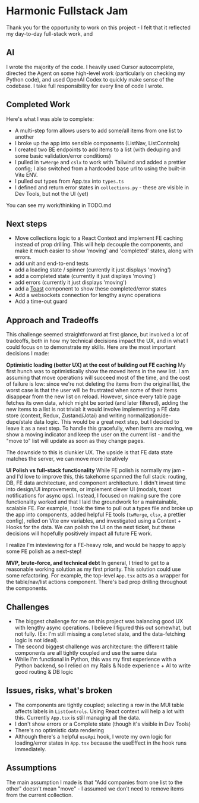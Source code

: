 # Harmonic Fullstack Jam

Thank you for the opportunity to work on this project - I felt that it reflected my day-to-day full-stack work, and 

## AI
I wrote the majority of the code. I heavily used Cursor autocomplete, directed the Agent on some high-level work (particularly on checking my Python code), and used OpenAI Codex to quickly make sense of the codebase. I take full responsibility for every line of code I wrote.

## Completed Work

Here's what I was able to complete:
* A multi-step form allows users to add some/all items from one list to another
* I broke up the app into sensible components (ListNav, ListControls)
* I created two BE endpoints to add items to a list (with deduping and some basic validation/error conditions)
* I pulled in `twMerge` and `cslx` to work with Tailwind and added a prettier config; I also switched from a hardcoded base url to using the built-in Vite ENV.
* I pulled out types from App.tsx into `types.ts`
* I defined and return error states in `collections.py` - these are visible in Dev Tools, but not the UI (yet)

You can see my work/thinking in TODO.md

## Next steps
* Move collections logic to a React Context and implement FE caching instead of prop drilling. This will help decouple the components, and make it much easier to show 'moving' and 'completed' states, along with errors.
* add unit and end-to-end tests
* add a loading state / spinner (currently it just displays 'moving')
* add a completed state (currently it just displays 'moving')
* add errors (currently it just displays 'moving')
* add a [Toast](https://sonner.emilkowal.ski/) component to show these completed/error states
* Add a websockets connection for lengthy async operations
* Add a time-out guard


## Approach and Tradeoffs
This challenge seemed straightforward at first glance, but involved a lot of tradeoffs, both in how my technical decisions impact the UX, and in what I could focus on to demonstrate my skills. Here are the most important decisions I made:

**Optimistic loading (better UX) at the cost of building out FE caching**
My first hunch was to optimistically show the moved items in the new list. I am assuming that move operations will succeed most of the time, and the cost of failure is low: since we're not deleting the items from the original list, the worst case is that the user will be frustrated when some of their items disappear from the new list on reload. However, since every table page fetches its own data, which might be sorted (and later filtered), adding the new items to a list is not trivial: it would involve implementing a FE data store (context, Redux, Zustand/Jotai) and writing normalization/de-dupe/stale data logic. This would be a great next step, but I decided to leave it as a next step. To handle this gracefully, when items are moving, we show a moving indicator and keep the user on the current list - and the "move to" list will update as soon as they change pages.

The downside to this is clunkier UX. The upside is that FE data state matches the server, we can move more iteratively

**UI Polish vs full-stack functionality**
While FE polish is normally my jam - and I'd love to improve this, this takehome spanned the full stack: routing, DB, FE data architecture, and component architecture. I didn't invest time into design/UI improvements, or implement clever UI (modals, toast notifications for async ops). Instead, I focused on making sure the core functionality worked and that I laid the groundwork for a maintainable, scalable FE. For example, I took the time to pull out a types file and broke up the app into components, added helpful FE tools (`twMerge`, `clsx`, a prettier config), relied on Vite env variables,  and investigated using a Context + Hooks for the data. We can polish the UI on the next ticket, but these decisions will hopefully positively impact all future FE work.

I realize I'm inteviewing for a FE-heavy role, and would be happy to apply some FE polish as a next-step!

**MVP, brute-force, and technical debt**
In general, I tried to get to a reasonable working solution as my first priority. This solution could use some refactoring. For example, the top-level `App.tsx` acts as a wrapper for the table/nav/list actions component. There's bad prop drilling throughout the components.

## Challenges
* The biggest challenge for me on this project was balancing good UX with lengthy async operations. I believe I figured this out somewhat, but not fully. (Ex: I'm still missing a `completed` state, and the data-fetching logic is not ideal).
* The second biggest challenge was architecture: the different table components are all tightly coupled and use the same data
* While I'm functional in Python, this was my first experience with a Python backend, so I relied on my Rails & Node experience + AI to write good routing & DB logic

## Issues, risks, what's broken

* The components are tightly coupled; selecting a row in the MUI table affects labels in `ListControls`. Using React context will help a lot with this. Currently `App.tsx` is still managing all the data.
* I don't show errors or a Complete state (though it's visible in Dev Tools)
* There's no optimistic data rendering
* Although there's a helpful `useApi` hook, I wrote my own logic for loading/error states in `App.tsx` because the useEffect in the hook runs immediately.


## Assumptions
The main assumption I made is that "Add companies from one list to the other" doesn't mean "move" - I assumed we don't need to remove items from the current collection.


